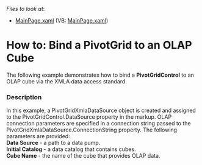 <!-- default file list -->
*Files to look at*:

* [MainPage.xaml](./CS/DXPivotGrid_BindingToOlapCube/MainPage.xaml) (VB: [MainPage.xaml](./VB/DXPivotGrid_BindingToOlapCube/MainPage.xaml))
<!-- default file list end -->
# How to: Bind a PivotGrid to an OLAP Cube


<p>The following example demonstrates how to bind a <strong>PivotGridControl</strong> to an OLAP cube via the XMLA data access standard.</p>


<h3>Description</h3>

<p>In this example, a PivotGridXmlaDataSource object is created and assigned to the PivotGridControl.DataSource property in the markup. OLAP connection parameters are specified in a connection string passed to the PivotGridXmlaDataSource.ConnectionString property. The following parameters are provided:<br />
<strong>Data Source</strong> - a path to a data pump. <br />
<strong>Initial Catalog</strong> - a data catalog that contains cubes. <br />
<strong>Cube Name</strong> - the name of the cube that provides OLAP data. </p>

<br/>


